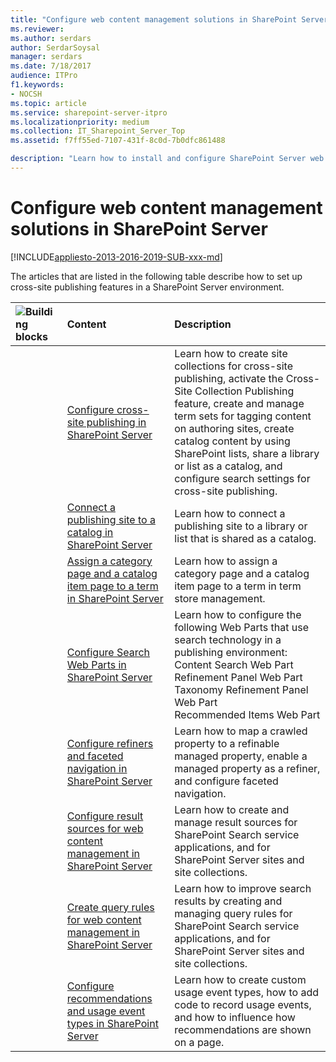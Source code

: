 ```yaml
---
title: "Configure web content management solutions in SharePoint Server"
ms.reviewer: 
ms.author: serdars
author: SerdarSoysal
manager: serdars
ms.date: 7/18/2017
audience: ITPro
f1.keywords:
- NOCSH
ms.topic: article
ms.service: sharepoint-server-itpro
ms.localizationpriority: medium
ms.collection: IT_Sharepoint_Server_Top
ms.assetid: f7ff55ed-7107-431f-8c0d-7b0dfc861488

description: "Learn how to install and configure SharePoint Server web content management solutions that use cross-site collection publishing."
---
```


# Configure web content management solutions in SharePoint Server

[!INCLUDE[appliesto-2013-2016-2019-SUB-xxx-md](../includes/appliesto-2013-2016-2019-SUB-xxx-md.md)]

The articles that are listed in the following table describe how to set up cross-site publishing features in a SharePoint Server environment. 
  
|        ![Building blocks](../media/mod_icon_buildingblock_M.png)                |**Content**|**Description**|
|:-----|:-----|:-----|
||[Configure cross-site publishing in SharePoint Server](configure-cross-site-publishing.md) <br/> |Learn how to create site collections for cross-site publishing, activate the Cross-Site Collection Publishing feature, create and manage term sets for tagging content on authoring sites, create catalog content by using SharePoint lists, share a library or list as a catalog, and configure search settings for cross-site publishing.  <br/> |
||[Connect a publishing site to a catalog in SharePoint Server](connect-a-publishing-site-to-a-catalog.md) <br/> |Learn how to connect a publishing site to a library or list that is shared as a catalog.  <br/> |
||[Assign a category page and a catalog item page to a term in SharePoint Server](assign-a-category-page-and-a-catalog-item-page-to-a-term.md) <br/> |Learn how to assign a category page and a catalog item page to a term in term store management.  <br/> |
||[Configure Search Web Parts in SharePoint Server](configure-search-web-parts.md) <br/> | Learn how to configure the following Web Parts that use search technology in a publishing environment:  <br/>  Content Search Web Part  <br/>  Refinement Panel Web Part  <br/>  Taxonomy Refinement Panel Web Part  <br/>  Recommended Items Web Part  <br/> |
||[Configure refiners and faceted navigation in SharePoint Server](configure-refiners-and-faceted-navigation.md) <br/> |Learn how to map a crawled property to a refinable managed property, enable a managed property as a refiner, and configure faceted navigation.  <br/> |
||[Configure result sources for web content management in SharePoint Server](configure-result-sources-for-web-content-management.md) <br/> |Learn how to create and manage result sources for SharePoint Search service applications, and for SharePoint Server sites and site collections.  <br/> |
||[Create query rules for web content management in SharePoint Server](create-query-rules-for-web-content-management.md) <br/> |Learn how to improve search results by creating and managing query rules for SharePoint Search service applications, and for SharePoint Server sites and site collections.  <br/> |
||[Configure recommendations and usage event types in SharePoint Server](configure-recommendations-and-usage-event-types.md) <br/> |Learn how to create custom usage event types, how to add code to record usage events, and how to influence how recommendations are shown on a page.  <br/> |
   

